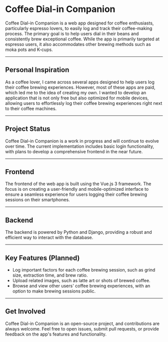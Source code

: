 # Coffee Dial-in Companion

Coffee Dial-in Companion is a web app designed for coffee enthusiasts, particularly espresso lovers, to easily log and track their coffee-making process. The primary goal is to help users dial in their beans and consistently brew exceptional coffee. While the app is primarily targeted at espresso users, it also accommodates other brewing methods such as moka pots and K-cups.

---

## Personal Inspiration

As a coffee lover, I came across several apps designed to help users log their coffee brewing experiences. However, most of these apps are paid, which led me to the idea of creating my own. I wanted to develop an application that is not only free but also optimized for mobile devices, allowing users to effortlessly log their coffee brewing experiences right next to their coffee machines.

---

## Project Status

Coffee Dial-in Companion is a work in progress and will continue to evolve over time. The current implementation includes basic login functionality, with plans to develop a comprehensive frontend in the near future.

---

## Frontend

The frontend of the web app is built using the Vue.js 3 framework. The focus is on creating a user-friendly and mobile-optimized interface to ensure a seamless experience for users logging their coffee brewing sessions on their smartphones.

---

## Backend

The backend is powered by Python and Django, providing a robust and efficient way to interact with the database.

---

## Key Features (Planned)

-   Log important factors for each coffee brewing session, such as grind size, extraction time, and brew ratio.
-   Upload related images, such as latte art or shots of brewed coffee.
-   Browse and view other users' coffee brewing experiences, with an option to make brewing sessions public.

---

## Get Involved

Coffee Dial-in Companion is an open-source project, and contributions are always welcome. Feel free to open issues, submit pull requests, or provide feedback on the app's features and functionality.
